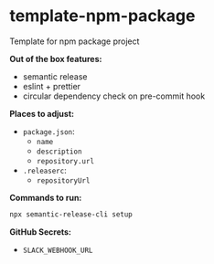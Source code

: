 # template-npm-package
Template for npm package project

**Out of the box features:**
- semantic release
- eslint + prettier
- circular dependency check on pre-commit hook

**Places to adjust:**
- `package.json`:
  - `name`
  - `description`
  - `repository.url`
- `.releaserc`:
  - `repositoryUrl` 

**Commands to run:**
```bash
npx semantic-release-cli setup
```

**GitHub Secrets:**
- `SLACK_WEBHOOK_URL`
